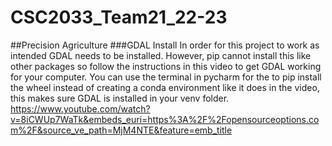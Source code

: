 # CSC2033_Team21_22-23
##Precision Agriculture
###GDAL Install
In order for this project to work as intended GDAL needs to be installed. However, pip cannot install this like other 
packages so follow the instructions in this video to get GDAL working for your computer. You can use the terminal in
pycharm for the to pip install the wheel instead of creating a conda environment like it does in the video, this makes 
sure GDAL is installed in your venv folder.
https://www.youtube.com/watch?v=8iCWUp7WaTk&embeds_euri=https%3A%2F%2Fopensourceoptions.com%2F&source_ve_path=MjM4NTE&feature=emb_title
